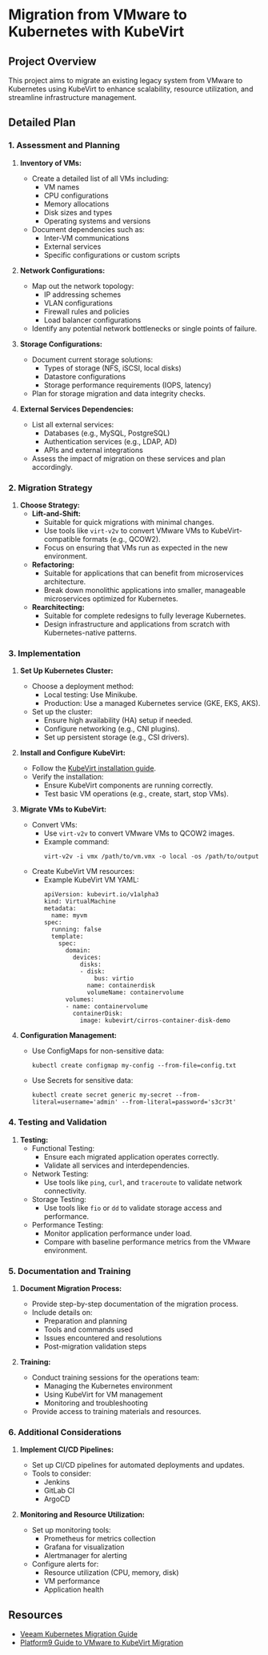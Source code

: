 # Migration from VMware to Kubernetes with KubeVirt

## Project Overview

This project aims to migrate an existing legacy system from VMware to Kubernetes using KubeVirt to enhance scalability, resource utilization, and streamline infrastructure management.

## Detailed Plan

### 1. Assessment and Planning

1. **Inventory of VMs:**
   - Create a detailed list of all VMs including:
     - VM names
     - CPU configurations
     - Memory allocations
     - Disk sizes and types
     - Operating systems and versions
   - Document dependencies such as:
     - Inter-VM communications
     - External services
     - Specific configurations or custom scripts

2. **Network Configurations:**
   - Map out the network topology:
     - IP addressing schemes
     - VLAN configurations
     - Firewall rules and policies
     - Load balancer configurations
   - Identify any potential network bottlenecks or single points of failure.

3. **Storage Configurations:**
   - Document current storage solutions:
     - Types of storage (NFS, iSCSI, local disks)
     - Datastore configurations
     - Storage performance requirements (IOPS, latency)
   - Plan for storage migration and data integrity checks.

4. **External Services Dependencies:**
   - List all external services:
     - Databases (e.g., MySQL, PostgreSQL)
     - Authentication services (e.g., LDAP, AD)
     - APIs and external integrations
   - Assess the impact of migration on these services and plan accordingly.

### 2. Migration Strategy

1. **Choose Strategy:**
   - **Lift-and-Shift:**
     - Suitable for quick migrations with minimal changes.
     - Use tools like `virt-v2v` to convert VMware VMs to KubeVirt-compatible formats (e.g., QCOW2).
     - Focus on ensuring that VMs run as expected in the new environment.
   - **Refactoring:**
     - Suitable for applications that can benefit from microservices architecture.
     - Break down monolithic applications into smaller, manageable microservices optimized for Kubernetes.
   - **Rearchitecting:**
     - Suitable for complete redesigns to fully leverage Kubernetes.
     - Design infrastructure and applications from scratch with Kubernetes-native patterns.

### 3. Implementation

1. **Set Up Kubernetes Cluster:**
   - Choose a deployment method:
     - Local testing: Use Minikube.
     - Production: Use a managed Kubernetes service (GKE, EKS, AKS).
   - Set up the cluster:
     - Ensure high availability (HA) setup if needed.
     - Configure networking (e.g., CNI plugins).
     - Set up persistent storage (e.g., CSI drivers).

2. **Install and Configure KubeVirt:**
   - Follow the [KubeVirt installation guide](https://kubevirt.io/user-guide/operations/installation/).
   - Verify the installation:
     - Ensure KubeVirt components are running correctly.
     - Test basic VM operations (e.g., create, start, stop VMs).

3. **Migrate VMs to KubeVirt:**
   - Convert VMs:
     - Use `virt-v2v` to convert VMware VMs to QCOW2 images.
     - Example command:
       ```
       virt-v2v -i vmx /path/to/vm.vmx -o local -os /path/to/output
       ```
   - Create KubeVirt VM resources:
     - Example KubeVirt VM YAML:
       ```
       apiVersion: kubevirt.io/v1alpha3
       kind: VirtualMachine
       metadata:
         name: myvm
       spec:
         running: false
         template:
           spec:
             domain:
               devices:
                 disks:
                 - disk:
                     bus: virtio
                   name: containerdisk
                   volumeName: containervolume
             volumes:
             - name: containervolume
               containerDisk:
                 image: kubevirt/cirros-container-disk-demo
       ```

4. **Configuration Management:**
   - Use ConfigMaps for non-sensitive data:
     ```
     kubectl create configmap my-config --from-file=config.txt
     ```
   - Use Secrets for sensitive data:
     ```
     kubectl create secret generic my-secret --from-literal=username='admin' --from-literal=password='s3cr3t'
     ```

### 4. Testing and Validation

1. **Testing:**
   - Functional Testing:
     - Ensure each migrated application operates correctly.
     - Validate all services and interdependencies.
   - Network Testing:
     - Use tools like `ping`, `curl`, and `traceroute` to validate network connectivity.
   - Storage Testing:
     - Use tools like `fio` or `dd` to validate storage access and performance.
   - Performance Testing:
     - Monitor application performance under load.
     - Compare with baseline performance metrics from the VMware environment.

### 5. Documentation and Training

1. **Document Migration Process:**
   - Provide step-by-step documentation of the migration process.
   - Include details on:
     - Preparation and planning
     - Tools and commands used
     - Issues encountered and resolutions
     - Post-migration validation steps

2. **Training:**
   - Conduct training sessions for the operations team:
     - Managing the Kubernetes environment
     - Using KubeVirt for VM management
     - Monitoring and troubleshooting
   - Provide access to training materials and resources.

### 6. Additional Considerations

1. **Implement CI/CD Pipelines:**
   - Set up CI/CD pipelines for automated deployments and updates.
   - Tools to consider:
     - Jenkins
     - GitLab CI
     - ArgoCD

2. **Monitoring and Resource Utilization:**
   - Set up monitoring tools:
     - Prometheus for metrics collection
     - Grafana for visualization
     - Alertmanager for alerting
   - Configure alerts for:
     - Resource utilization (CPU, memory, disk)
     - VM performance
     - Application health

## Resources

- [Veeam Kubernetes Migration Guide](https://www.veeam.com/kubernetes-migration.html)
- [Platform9 Guide to VMware to KubeVirt Migration](https://platform9.com/blog/migrating-vms-from-vmware-to-kubevirt/)
